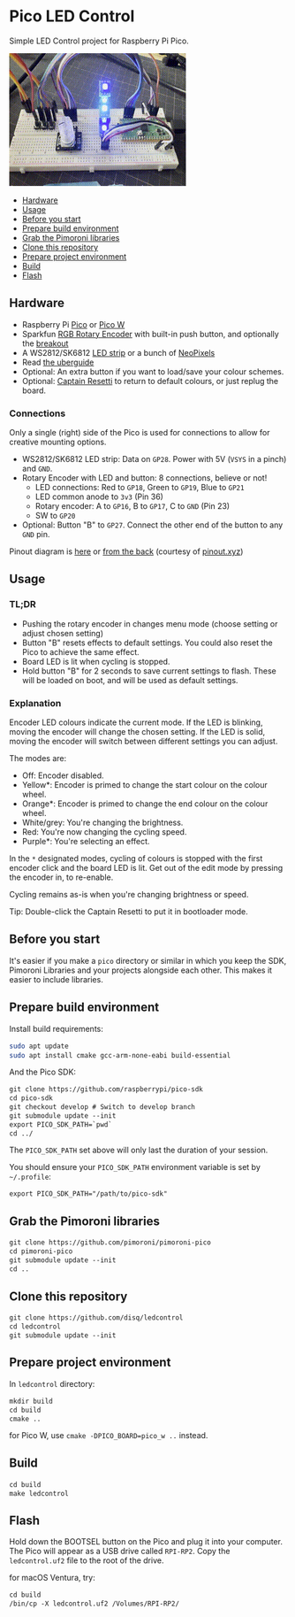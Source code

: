 # Pico LED Control

Simple LED Control project for Raspberry Pi Pico.

![image](./doc/cycle.gif)

- [Hardware](#hardware)
- [Usage](#usage)
- [Before you start](#before-you-start)
- [Prepare build environment](#prepare-build-environment)
- [Grab the Pimoroni libraries](#grab-the-pimoroni-libraries)
- [Clone this repository](#clone-this-repository)
- [Prepare project environment](#prepare-project-environment)
- [Build](#build)
- [Flash](#flash)

## Hardware

- Raspberry Pi [Pico](https://shop.pimoroni.com/products/raspberry-pi-pico) or [Pico W](https://shop.pimoroni.com/products/raspberry-pi-pico-w)
- Sparkfun [RGB Rotary Encoder](https://shop.pimoroni.com/products/rotary-encoder-illuminated-rgb) with built-in push button, and optionally the [breakout](https://shop.pimoroni.com/products/sparkfun-rotary-encoder-breakout-illuminated-rg-rgb)
- A WS2812/SK6812 [LED strip](https://shop.pimoroni.com/collections/components?tags=LED%20Strip) or a bunch of [NeoPixels](https://www.adafruit.com/category/168)
- Read [the uberguide](https://learn.adafruit.com/adafruit-neopixel-uberguide)
- Optional: An extra button if you want to load/save your colour schemes.
- Optional: [Captain Resetti](https://shop.pimoroni.com/products/captain-resetti-pico-reset-button) to return to default colours, or just replug the board.

### Connections

Only a single (right) side of the Pico is used for connections to allow for creative mounting options.

- WS2812/SK6812 LED strip: Data on `GP28`. Power with 5V (`VSYS` in a pinch) and `GND`.
- Rotary Encoder with LED and button: 8 connections, believe or not!
  - LED connections: Red to `GP18`, Green to `GP19`, Blue to `GP21`
  - LED common anode to `3v3` (Pin 36)
  - Rotary encoder: A to `GP16`, B to `GP17`, C to `GND` (Pin 23)
  - SW to `GP20`
- Optional: Button "B" to `GP27`. Connect the other end of the button to any `GND` pin.

Pinout diagram is [here](./doc/pinout.png) or [from the back](./doc/pinout-back.png) (courtesy of [pinout.xyz](https://pico.pinout.xyz/))

## Usage

### TL;DR
- Pushing the rotary encoder in changes menu mode (choose setting or adjust chosen setting)
- Button "B" resets effects to default settings. You could also reset the Pico to achieve the same effect.
- Board LED is lit when cycling is stopped.
- Hold button "B" for 2 seconds to save current settings to flash. These will be loaded on boot, and will be used as default settings.

### Explanation

Encoder LED colours indicate the current mode. If the LED is blinking, moving the encoder will change the chosen setting. If the LED is solid, moving the encoder will switch between different settings you can adjust.

The modes are:

- Off: Encoder disabled.
- Yellow*: Encoder is primed to change the start colour on the colour wheel.
- Orange*: Encoder is primed to change the end colour on the colour wheel.
- White/grey: You're changing the brightness.
- Red: You're now changing the cycling speed.
- Purple*: You're selecting an effect.

In the `*` designated modes, cycling of colours is stopped with the first encoder click and the board LED is lit. Get out of the edit mode by pressing the encoder in, to re-enable.

Cycling remains as-is when you're changing brightness or speed.

Tip: Double-click the Captain Resetti to put it in bootloader mode.

## Before you start

It's easier if you make a `pico` directory or similar in which you keep the SDK, Pimoroni Libraries and your projects alongside each other. This makes it easier to include libraries.

## Prepare build environment

Install build requirements:

```bash
sudo apt update
sudo apt install cmake gcc-arm-none-eabi build-essential
```

And the Pico SDK:

```
git clone https://github.com/raspberrypi/pico-sdk
cd pico-sdk
git checkout develop # Switch to develop branch
git submodule update --init
export PICO_SDK_PATH=`pwd`
cd ../
```

The `PICO_SDK_PATH` set above will only last the duration of your session.

You should ensure your `PICO_SDK_PATH` environment variable is set by `~/.profile`:

```
export PICO_SDK_PATH="/path/to/pico-sdk"
```

## Grab the Pimoroni libraries

```
git clone https://github.com/pimoroni/pimoroni-pico
cd pimoroni-pico
git submodule update --init
cd ..
```

## Clone this repository

```
git clone https://github.com/disq/ledcontrol
cd ledcontrol
git submodule update --init
```

## Prepare project environment

In `ledcontrol` directory:

```
mkdir build
cd build
cmake ..
```

for Pico W, use `cmake -DPICO_BOARD=pico_w ..` instead.

## Build

```
cd build
make ledcontrol
```

## Flash

Hold down the BOOTSEL button on the Pico and plug it into your computer. The Pico will appear as a USB drive called `RPI-RP2`. Copy the `ledcontrol.uf2` file to the root of the drive.

for macOS Ventura, try:
```
cd build
/bin/cp -X ledcontrol.uf2 /Volumes/RPI-RP2/
```
